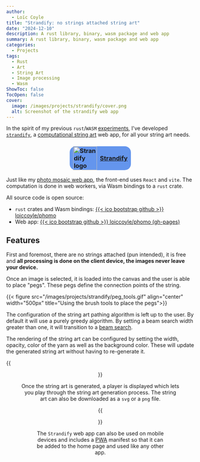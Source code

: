```yaml
---
author:
  - Loïc Coyle
title: "Strandify: no strings attached string art"
date: "2024-12-10"
description: A rust library, binary, wasm package and web app
summary: A rust library, binary, wasm package and web app
categories:
  - Projects
tags:
  - Rust
  - Art
  - String Art
  - Image processing
  - Wasm
ShowToc: false
TocOpen: false
cover:
  image: /images/projects/strandify/cover.png
  alt: Screenshot of the strandify web app
---
```


In the spirit of my previous `rust`/`WASM` [experiments](https://loiccoyle/projects/phomo_webapp.md), I've developed [`strandify`](https://loiccoyle.com/strandify), a [computational string art](https://en.wikipedia.org/wiki/String_art) web app, for all your string art needs.

<h3>
  <a href="https://loiccoyle.com/strandify" style="display: flex; align-items: center; justify-content: center; gap: 0.5em; background-color: cornflowerblue; border-radius: 1em; margin:auto; max-width: 10em;">
    <img src="/images/projects/strandify/logo.png" alt="Strandify logo" width="64px" />
    Strandify
  </a>
</h3>

Just like my [photo mosaic web app](https://loiccoyle.com/projects/phomo_webapp), the front-end uses `React` and `vite`. The computation is done in web workers, via Wasm bindings to a `rust` crate.

All source code is open source:

- `rust` crates and Wasm bindings: [{{< ico bootstrap github >}} loiccoyle/phomo](https://github.com/loiccoyle/strandify)
- Web app: [{{< ico bootstrap github >}} loiccoyle/phomo (gh-pages)](https://github.com/loiccoyle/strandify/tree/gh-pages)

## Features

First and foremost, there are no strings attached (pun intended), it is free and **all processing is done on the client device, the images never leave your device.**

Once an image is selected, it is loaded into the canvas and the user is able to place "pegs". These pegs define the connection points of the string.

{{< figure src="/images/projects/strandify/peg_tools.gif" align="center" width="500px" title="Using the brush tools to place the pegs">}}

The configuration of the string art pathing algorithm is left up to the user. By default it will use a purely greedy algorithm. By setting a beam search width greater than one, it will transition to a [beam search](https://en.wikipedia.org/wiki/Beam_search).

The rendering of the string art can be configured by setting the width, opacity, color of the yarn as well as the background color. These will update the generated string art without having to re-generate it.

{{<figure src="/images/projects/strandify/config_options.png" width="500px" align="center" title="String art pather configuration options">}}

Once the string art is generated, a player is displayed which lets you play through the string art generation process. The string art can also be downloaded as a `svg` or a `png` file.

{{<figure src="/images/projects/strandify/player.gif" width="500px" align="center" title="Playing through the generated string art">}}

The `Strandify` web app can also be used on mobile devices and includes a [PWA](https://en.wikipedia.org/wiki/Progressive_web_app) manifest so that it can be added to the home page and used like any other app.
